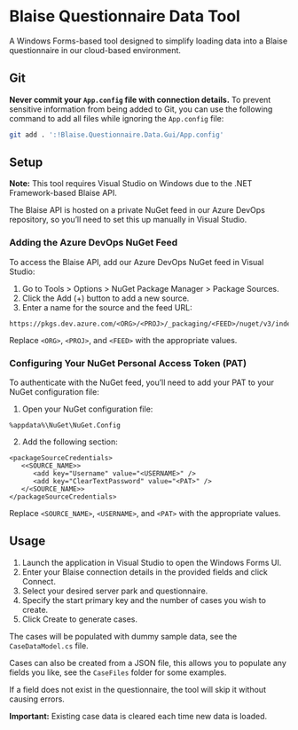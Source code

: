 
# Blaise Questionnaire Data Tool

A Windows Forms-based tool designed to simplify loading data into a Blaise questionnaire in our cloud-based environment.

## Git

**Never commit your `App.config` file with connection details.** To prevent sensitive information from being added to Git, you can use the following command to add all files while ignoring the `App.config` file:

```bash
git add . ':!Blaise.Questionnaire.Data.Gui/App.config'
```

## Setup

**Note:** This tool requires Visual Studio on Windows due to the .NET Framework-based Blaise API.

The Blaise API is hosted on a private NuGet feed in our Azure DevOps repository, so you’ll need to set this up manually in Visual Studio.

### Adding the Azure DevOps NuGet Feed

To access the Blaise API, add our Azure DevOps NuGet feed in Visual Studio:

1. Go to Tools > Options > NuGet Package Manager > Package Sources.
1. Click the Add (+) button to add a new source.
1. Enter a name for the source and the feed URL:
```
https://pkgs.dev.azure.com/<ORG>/<PROJ>/_packaging/<FEED>/nuget/v3/index.json
```

Replace `<ORG>`, `<PROJ>`, and `<FEED>` with the appropriate values.

### Configuring Your NuGet Personal Access Token (PAT)

To authenticate with the NuGet feed, you’ll need to add your PAT to your NuGet configuration file:

1. Open your NuGet configuration file:
```
%appdata%\NuGet\NuGet.Config
```
2. Add the following section:
```
<packageSourceCredentials>
   <<SOURCE_NAME>>
      <add key="Username" value="<USERNAME>" />
      <add key="ClearTextPassword" value="<PAT>" />
   </<SOURCE_NAME>>
</packageSourceCredentials>
```

Replace `<SOURCE_NAME>`, `<USERNAME>`, and `<PAT>` with the appropriate values.

## Usage

1. Launch the application in Visual Studio to open the Windows Forms UI.
1. Enter your Blaise connection details in the provided fields and click Connect.
1. Select your desired server park and questionnaire.
1. Specify the start primary key and the number of cases you wish to create.
1. Click Create to generate cases.

The cases will be populated with dummy sample data, see the `CaseDataModel.cs` file.

Cases can also be created from a JSON file, this allows you to populate any fields you like, see the `CaseFiles` folder for some examples.

If a field does not exist in the questionnaire, the tool will skip it without causing errors.

**Important:** Existing case data is cleared each time new data is loaded.
